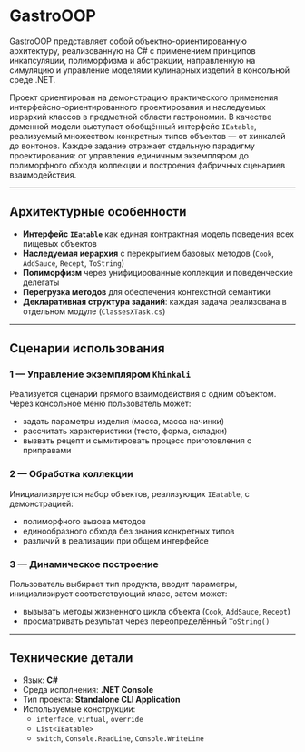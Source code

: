 # GastroOOP
GastroOOP представляет собой объектно-ориентированную архитектуру, реализованную на C# с применением принципов инкапсуляции, полиморфизма и абстракции, направленную на симуляцию и управление моделями кулинарных изделий в консольной среде .NET.

Проект ориентирован на демонстрацию практического применения интерфейсно-ориентированного проектирования и наследуемых иерархий классов в предметной области гастрономии. В качестве доменной модели выступает обобщённый интерфейс `IEatable`, реализуемый множеством конкретных типов объектов — от хинкалей до вонтонов. Каждое задание отражает отдельную парадигму проектирования: от управления единичным экземпляром до полиморфного обхода коллекции и построения фабричных сценариев взаимодействия.

---

##  Архитектурные особенности

- **Интерфейс `IEatable`** как единая контрактная модель поведения всех пищевых объектов
- **Наследуемая иерархия** с перекрытием базовых методов (`Cook`, `AddSauce`, `Recept`, `ToString`)
- **Полиморфизм** через унифицированные коллекции и поведенческие делегаты
- **Перегрузка методов** для обеспечения контекстной семантики
- **Декларативная структура заданий**: каждая задача реализована в отдельном модуле (`ClassesXTask.cs`)

---

##  Сценарии использования

### 1 — Управление экземпляром `Khinkali`
Реализуется сценарий прямого взаимодействия с одним объектом. Через консольное меню пользователь может:
- задать параметры изделия (масса, масса начинки)
- рассчитать характеристики (тесто, форма, складки)
- вызвать рецепт и сымитировать процесс приготовления с приправами

### 2 — Обработка коллекции
Инициализируется набор объектов, реализующих `IEatable`, с демонстрацией:
- полиморфного вызова методов
- единообразного обхода без знания конкретных типов
- различий в реализации при общем интерфейсе

### 3 — Динамическое построение
Пользователь выбирает тип продукта, вводит параметры, инициализирует соответствующий класс, затем может:
- вызывать методы жизненного цикла объекта (`Cook`, `AddSauce`, `Recept`)
- просматривать результат через переопределённый `ToString()`

---

##  Технические детали

- Язык: **C#**
- Среда исполнения: **.NET Console**
- Тип проекта: **Standalone CLI Application**
- Используемые конструкции:
  - `interface`, `virtual`, `override`
  - `List<IEatable>`
  - `switch`, `Console.ReadLine`, `Console.WriteLine`

